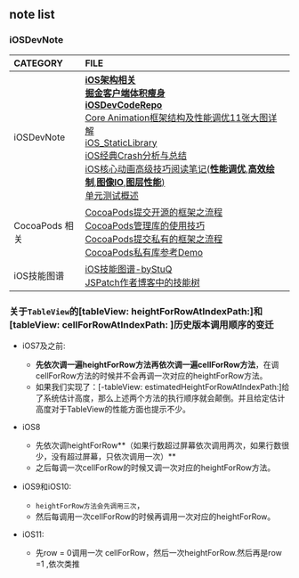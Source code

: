 ## note list  

### <a name="iOSDevNote"></a> iOSDevNote

| CATEGORY | FILE |  
|:----|:----|
|iOSDevNote|[**iOS架构相关**](./iOS_architecture.pdf)<br>[**掘金客户端体积瘦身**](./appThin/readme.md)<br>[**iOSDevCodeRepo**](https://github.com/DevDragonLi/iOSDevDemo)<br>[Core Animation框架结构及性能调优11张大图详解](https://github.com/DevDragonLi/Core-AnimationPerformanceOptimization)<br>[iOS_StaticLibrary](./iOS_StaticLibrary/readme.md)<br>[iOS经典Crash分析与总结](./Crash/README.md)<br>[iOS核心动画高级技巧阅读笔记(**性能调优**,**高效绘制**,**图像IO**,**图层性能**)](./Article/iOS-coreAnimationNote.md)<br>[单元测试概述](./Article/UnitTesting.md)|
|CocoaPods 相关 |[CocoaPods提交开源的框架之流程](./CocoaPods/cocoapods-podspec.md)<br> [CocoaPods管理库的使用技巧](./CocoaPods/CocoaPods管理库的使用技巧.md)<br>[CocoaPods提交私有的框架之流程](./CocoaPods/Pod&&spec.md) <br>[CocoaPods私有库参考Demo](https://github.com/DevDragonLi/iOSDevDemo/tree/master/1-DevDemo/PodPrivate_demo )|
|iOS技能图谱|[iOS技能图谱-byStuQ](./Article/map-MobileDev-iOSDev.md)<br>[JSPatch作者博客中的技能树](../images/iOSDev-bang.png)|


### 关于`TableView`的[tableView: heightForRowAtIndexPath:]和[tableView: cellForRowAtIndexPath: ]历史版本调用顺序的变迁

- iOS7及之前: 
	-  **先依次调一遍heightForRow方法再依次调一遍cellForRow方法**，在调cellForRow方法的时候并不会再调一次对应的heightForRow方法。
	-  如果我们实现了：[-tableView: estimatedHeightForRowAtIndexPath:]给了系统估计高度，那么上述两个方法的执行顺序就会颠倒。并且给定估计高度对于TableView的性能方面也提示不少。

- iOS8
	- 先依次调heightForRow**（如果行数超过屏幕依次调用两次，如果行数很少，没有超过屏幕，只依次调用一次）**
	- 之后每调一次cellForRow的时候又调一次对应的heightForRow方法。

- iOS9和iOS10:
	- `heightForRow方法会先调用三次`，
	- 然后每调用一次cellForRow的时候再调用一次对应的heightForRow。

- iOS11:
	-  先row = 0调用一次 cellForRow，然后一次heightForRow.然后再是row =1 ,依次类推